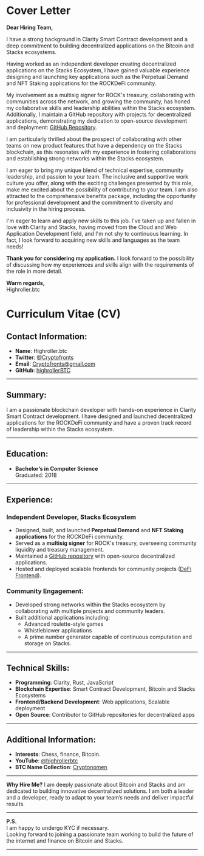 # Cover Letter

**Dear Hiring Team,**

I have a strong background in Clarity Smart Contract development and a deep commitment to building decentralized applications on the Bitcoin and Stacks ecosystems.

Having worked as an independent developer creating decentralized applications on the Stacks Ecosystem, I have gained valuable experience designing and launching key applications such as the Perpetual Demand and NFT Staking applications for the ROCKDeFi community.

My involvement as a multisig signer for ROCK's treasury, collaborating with communities across the network, and growing the community, has honed my collaborative skills and leadership abilities within the Stacks ecosystem. Additionally, I maintain a GitHub repository with projects for decentralized applications, demonstrating my dedication to open-source development and deployment: [GitHub Repository](https://github.com/highrollerBTC/SR-ROS).

I am particularly thrilled about the prospect of collaborating with other teams on new product features that have a dependency on the Stacks blockchain, as this resonates with my experience in fostering collaborations and establishing strong networks within the Stacks ecosystem.

I am eager to bring my unique blend of technical expertise, community leadership, and passion to your team. The inclusive and supportive work culture you offer, along with the exciting challenges presented by this role, make me excited about the possibility of contributing to your team. I am also attracted to the comprehensive benefits package, including the opportunity for professional development and the commitment to diversity and inclusivity in the hiring process.

I'm eager to learn and apply new skills to this job. I've taken up and fallen in love with Clarity and Stacks, having moved from the Cloud and Web Application Development field, and I'm not shy to continuous learning. In fact, I look forward to acquiring new skills and languages as the team needs!

**Thank you for considering my application.** I look forward to the possibility of discussing how my experiences and skills align with the requirements of the role in more detail.

**Warm regards,**  
Highroller.btc


# Curriculum Vitae (CV)

## Contact Information:
- **Name**: Highroller.btc
- **Twitter**: [@Cryptofronts](https://twitter.com/Cryptofronts)
- **Email**: Cryptofronts@gmail.com
- **GitHub**: [highrollerBTC](https://github.com/highrollerBTC/SR-ROS)

---

## Summary:
I am a passionate blockchain developer with hands-on experience in Clarity Smart Contract development. I have designed and launched decentralized applications for the ROCKDeFi community and have a proven track record of leadership within the Stacks ecosystem.

---

## Education:
- **Bachelor’s in Computer Science**  
  Graduated: 2018

---

## Experience:
### Independent Developer, Stacks Ecosystem
- Designed, built, and launched **Perpetual Demand** and **NFT Staking applications** for the ROCKDeFi community.
- Served as a **multisig signer** for ROCK's treasury, overseeing community liquidity and treasury management.
- Maintained a [GitHub repository](https://github.com/highrollerBTC/SR-ROS) with open-source decentralized applications.
- Hosted and deployed scalable frontends for community projects ([DeFi Frontend](https://defi.stacksrock.com)).

### Community Engagement:
- Developed strong networks within the Stacks ecosystem by collaborating with multiple projects and community leaders.
- Built additional applications including:
  - Advanced roulette-style games
  - Whistleblower applications
  - A prime number generator capable of continuous computation and storage on Stacks.

---

## Technical Skills:
- **Programming**: Clarity, Rust, JavaScript
- **Blockchain Expertise**: Smart Contract Development, Bitcoin and Stacks Ecosystems
- **Frontend/Backend Development**: Web applications, Scalable deployment
- **Open Source**: Contributor to GitHub repositories for decentralized apps

---

## Additional Information:
- **Interests**: Chess, finance, Bitcoin.
- **YouTube**: [@highrollerbtc](https://www.youtube.com/@highrollerbtc)
- **BTC Name Collection**: [Cryptonomen](https://cryptonomen.com)

---

**Why Hire Me?**
I am deeply passionate about Bitcoin and Stacks and am dedicated to building innovative decentralized solutions. I am both a leader and a developer, ready to adapt to your team’s needs and deliver impactful results.

---

**P.S.**  
I am happy to undergo KYC if necessary.  
Looking forward to joining a passionate team working to build the future of the internet and finance on Bitcoin and Stacks.

---
